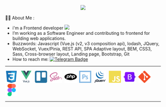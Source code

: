 
<div id="header" align="center">
  <img src="https://media.giphy.com/media/EOmYN5kVP3W2Lyn6dx/giphy.gif" width="300"/>
</div>

  :woman_technologist: About Me : 
- i'm a Frontend developer <img src="https://media.giphy.com/media/WUlplcMpOCEmTGBtBW/giphy.gif" width="30">
- I’m working as a Software Engineer and contributing to frontend for building web applications.
- Buzzwords: 
Javascript (Vue.js (v2, v3 composition api), lodash, JQuery, WebSocket, Vuex/Pinia, REST API, SPA
Adaptive layout, BEM, CSS3, Sass, Cross-browser layout, Landing page, Bootstrap, Git
- How to reach me:  <a href="https://t.me/Huzyablik"> <img src="https://img.shields.io/badge/Telegram-blue?style=for-the-badge&logo=telegram&logoColor=white" alt="Telegram Badge"/></a>
---

  <img src="https://github.com/devicons/devicon/blob/master/icons/css3/css3-original.svg"  title="CSS3" alt="CSS" height="40"/>&nbsp;
  <img src="https://github.com/devicons/devicon/blob/master/icons/vuejs/vuejs-original-wordmark.svg"  title="vuejs" alt="vue" height="40"/>&nbsp;
  <img src="https://github.com/devicons/devicon/blob/master/icons/trello/trello-plain.svg"  title="trello" alt="trello" height="40"/>&nbsp;
  <img src="https://github.com/devicons/devicon/blob/master/icons/sass/sass-original.svg" title="sass" alt="sass" height="40"/>&nbsp;
  <img src="https://github.com/devicons/devicon/blob/master/icons/php/php-plain.svg" title="php" alt="php" height="40"/>&nbsp;
  <img src="https://github.com/devicons/devicon/blob/master/icons/photoshop/photoshop-line.svg" title="photoshop" alt="photoshop" height="40"/>&nbsp;
  <img src="https://github.com/devicons/devicon/blob/master/icons/jquery/jquery-original-wordmark.svg" title="jquery" alt="jquery" height="40"/>&nbsp;
  <img src="https://github.com/devicons/devicon/blob/master/icons/javascript/javascript-plain.svg" title="javascript" alt="javascript" height="40"/>&nbsp; 
  <img src="https://github.com/devicons/devicon/blob/master/icons/bootstrap/bootstrap-original.svg" title="bootstrap" alt="bootstrap" height="40"/>&nbsp;
  <img src="https://github.com/devicons/devicon/blob/master/icons/git/git-original.svg" title="git" alt="git" height="40"/>&nbsp;
  <img src="https://github.com/devicons/devicon/blob/master/icons/figma/figma-original.svg" title="figma" alt="figma" height="40"/>&nbsp;

  ---



